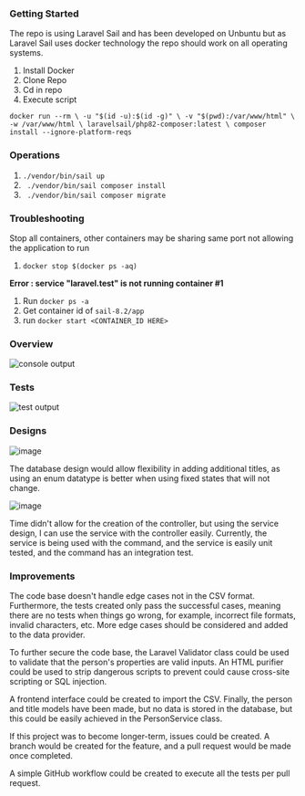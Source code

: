 ### Getting Started

The repo is using Laravel Sail and has been developed on Unbuntu but as Laravel Sail uses docker technology the repo should work on all operating systems. 


1. Install Docker
2. Clone Repo
3. Cd in repo
4. Execute script

``docker run --rm \
    -u "$(id -u):$(id -g)" \
    -v "$(pwd):/var/www/html" \
    -w /var/www/html \
    laravelsail/php82-composer:latest \
    composer install --ignore-platform-reqs``
    
    
### Operations

1. ```./vendor/bin/sail up```
2. ``` ./vendor/bin/sail composer install```
3. ``` ./vendor/bin/sail composer migrate```

    
### Troubleshooting
 
 Stop all containers, other containers may be sharing same port not allowing the application to run
 
 1. ``docker stop $(docker ps -aq)``
 
**Error : service "laravel.test" is not running container #1**

1. Run ```docker ps -a```
2. Get container id of ``sail-8.2/app``
3. run ```docker start <CONTAINER_ID HERE>```

### Overview

![console output](https://github.com/S-J-Dickson/estate-app/assets/44926352/57d25b46-ade0-463c-9ef0-1799ab35ec69)

### Tests

 ![test output](https://github.com/S-J-Dickson/estate-app/assets/44926352/35b6e25b-dae9-47a0-809a-71575ba337e1)


### Designs

![image](https://github.com/S-J-Dickson/estate-app/assets/44926352/397f2418-3306-4c81-a5ca-587bdd265c05)

The database design would allow flexibility in adding additional titles, as using an enum datatype is better when using fixed states that will not change.

![image](https://github.com/S-J-Dickson/estate-app/assets/44926352/8e0dbb60-a512-4eed-bffe-dbe93654d5ac)

Time didn't allow for the creation of the controller, but using the service design, I can use the service with the controller easily. Currently, the service is being used with the command, and the service is easily unit tested, and the command has an integration test.

### Improvements

The code base doesn't handle edge cases not in the CSV format. Furthermore, the tests created only pass the successful cases, meaning there are no tests when things go wrong, for example, incorrect file formats, invalid characters, etc. More edge cases should be considered and added to the data provider.

To further secure the code base, the Laravel Validator class could be used to validate that the person's properties are valid inputs. An HTML purifier could be used to strip dangerous scripts to prevent could cause cross-site scripting or SQL injection. 

A frontend interface could be created to import the CSV. Finally, the person and title models have been made, but no data is stored in the database, but this could be easily achieved in the PersonService class.

If this project was to become longer-term, issues could be created. A branch would be created for the feature, and a pull request would be made once completed.

A simple GitHub workflow could be created to execute all the tests per pull request.
